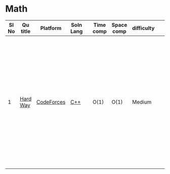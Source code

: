 # Math

| Sl No | Qu title | Platform                            | Soln Lang |   | Time comp | Space comp | difficulty |    | approach |
| --     | ---     |   ------                            | ---       |-- | ---       | ---        | ----       | -- | ---------|
| 1    | [Hard Way](https://codeforces.com/contest/1642/problem/A)   | [CodeForces](../codeforcesQuestions.md)| [C++](https://github.com/C-a-thing/Code-Insight/blob/main/CodeForces/Maths/C%2B%2B/Hard%20Way.cpp) |     |O(1) | O(1)      |  Medium     | | &nbsp;&nbsp; co-ordinates(x,y) <br><ol><li>If Any two point has same y values and the third one has less value than the other two then print the difference of the x values(which has the same y values)</li><li>Otherwise: print"0"</li>|

